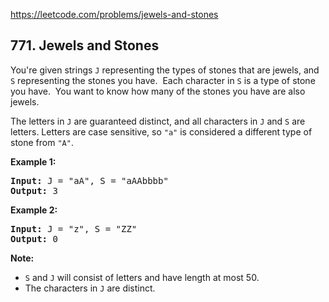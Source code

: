https://leetcode.com/problems/jewels-and-stones

## 771. Jewels and Stones

<div><p>You're given strings <code>J</code> representing the types of stones that are jewels, and <code>S</code> representing the stones you have.  Each character in <code>S</code> is a type of stone you have.  You want to know how many of the stones you have are also jewels.</p>
<p>The letters in <code>J</code> are guaranteed distinct, and all characters in <code>J</code> and <code>S</code> are letters. Letters are case sensitive, so <code>"a"</code> is considered a different type of stone from <code>"A"</code>.</p>
<p><strong>Example 1:</strong></p>
<pre><strong>Input:</strong> J = "aA", S = "aAAbbbb"
<strong>Output:</strong> 3
</pre>
<p><strong>Example 2:</strong></p>
<pre><strong>Input:</strong> J = "z", S = "ZZ"
<strong>Output:</strong> 0
</pre>
<p><strong>Note:</strong></p>
<ul>
<li><code>S</code> and <code>J</code> will consist of letters and have length at most 50.</li>
<li>The characters in <code>J</code> are distinct.</li>
</ul>
</div>
